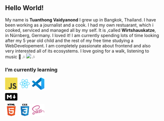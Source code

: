## Hello World!

My name is **Tuanthong Vaidyanond** I grew up in Bangkok, Thailand. I have been working as a journalist and a cook. I had my own restuarant, which i cooked, serviced and managed all by my self. It is ,called **Wirtshauskatze**, in Nürnberg, Germany. I loved it!
I am currently spending lots of time looking after my 5 year old child and the rest of my free time studying a WebDevelopement. I am completely passionate about frontend and also very interested all of its ecosystems. I love going for a walk, listening to music :heartbeat: :notes:
<img src= "https://pa1.narvii.com/6580/8098c6e9207376889eeb0532d9f5a0723c4d73f5_hq.gif"/>  :notes:


### I’m currently learning 
<code><img height="40" src="https://raw.githubusercontent.com/github/explore/80688e429a7d4ef2fca1e82350fe8e3517d3494d/topics/javascript/javascript.png"></code>
<code><img height="40" src="https://raw.githubusercontent.com/github/explore/80688e429a7d4ef2fca1e82350fe8e3517d3494d/topics/react/react.png"></code>
<code><img height="40" src="https://raw.githubusercontent.com/github/explore/80688e429a7d4ef2fca1e82350fe8e3517d3494d/topics/visual-studio-code/visual-studio-code.png"></code>
<code> <img height = "40" src = "https://raw.githubusercontent.com/github/explore/80688e429a7d4ef2fca1e82350fe8e3517d3494d/topics/markdown/markdown.png"> </code>
<code><img height="40" src="https://raw.githubusercontent.com/github/explore/80688e429a7d4ef2fca1e82350fe8e3517d3494d/topics/html/html.png"></code>
<code><img height="40" src="https://raw.githubusercontent.com/github/explore/80688e429a7d4ef2fca1e82350fe8e3517d3494d/topics/css/css.png"></code>
<code><img height="40" src="https://raw.githubusercontent.com/github/explore/80688e429a7d4ef2fca1e82350fe8e3517d3494d/topics/sass/sass.png"></code>